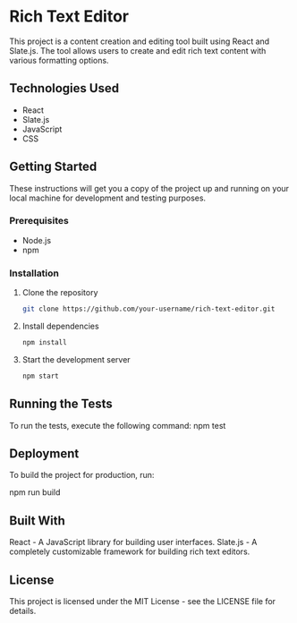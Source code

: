 # Rich Text Editor

This project is a content creation and editing tool built using React and Slate.js. The tool allows users to create and edit rich text content with various formatting options.

## Technologies Used

- React
- Slate.js
- JavaScript
- CSS

## Getting Started

These instructions will get you a copy of the project up and running on your local machine for development and testing purposes.

### Prerequisites

- Node.js
- npm

### Installation

1. Clone the repository
   ```bash
   git clone https://github.com/your-username/rich-text-editor.git
2. Install dependencies
   ```bash
   npm install
3. Start the development server
   ```bash
   npm start

## Running the Tests
To run the tests, execute the following command:
   npm test

## Deployment
To build the project for production, run:
  
   npm run build

## Built With
React - A JavaScript library for building user interfaces.
Slate.js - A completely customizable framework for building rich text editors.

## License
This project is licensed under the MIT License - see the LICENSE file for details.
